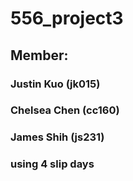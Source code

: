 # 556_project3

## Member:

### Justin Kuo (jk015)
### Chelsea Chen (cc160)
### James Shih (js231)


### using 4 slip days

